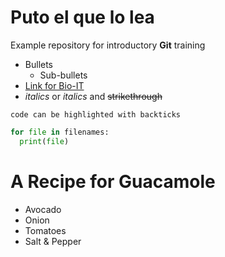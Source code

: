 # Puto el que lo lea
Example repository for introductory **Git** training

- Bullets
  - Sub-bullets
- [Link for Bio-IT](https://bio-it.embl.de)
- *italics* or _italics_ and ~~strikethrough~~

`code can be highlighted with backticks`

```Python
for file in filenames:
  print(file)
```
# A Recipe for Guacamole
- Avocado
- Onion
- Tomatoes
- Salt & Pepper

